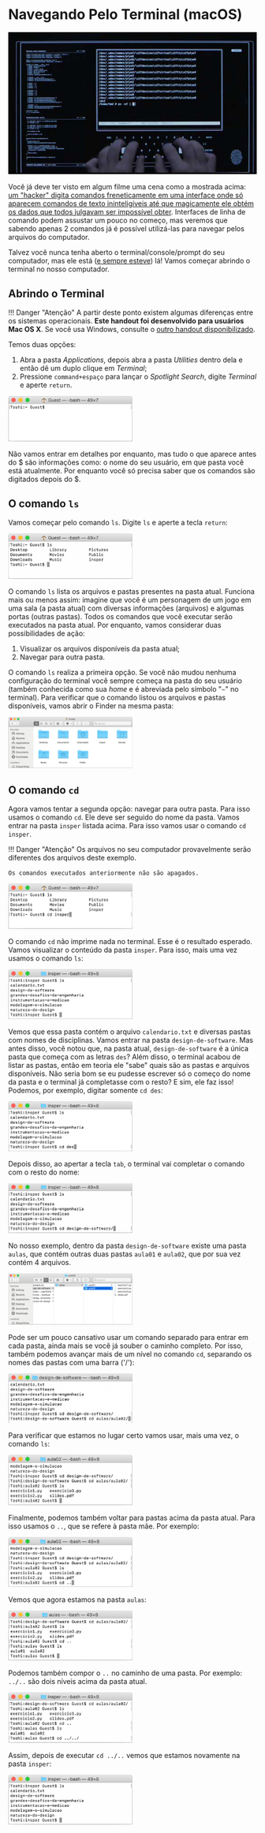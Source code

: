 # Navegando Pelo Terminal (macOS)

<img src="raw/terminal-macos/tron-legacy-grep.jpg" alt="Fonte: http://twentyeighttwelve.com/tron-legacy-command-line/">

Você já deve ter visto em algum filme uma cena como a mostrada acima: [um "hacker" digita comandos freneticamente em uma interface onde só aparecem comandos de texto ininteligíveis até que magicamente ele obtém os dados que todos julgavam ser impossível obter](http://hackertyper.com/). Interfaces de linha de comando podem assustar um pouco no começo, mas veremos que sabendo apenas 2 comandos já é possível utilizá-las para navegar pelos arquivos do computador.

Talvez você nunca tenha aberto o terminal/console/prompt do seu computador, mas ele está ([e sempre esteve](https://en.wikipedia.org/wiki/Command-line_interface)) lá! Vamos começar abrindo o terminal no nosso computador.

## Abrindo o Terminal

!!! Danger "Atenção"
    A partir deste ponto existem algumas diferenças entre os sistemas operacionais. **Este handout foi desenvolvido para usuários Mac OS X**. Se você usa Windows, consulte o [outro handout disponibilizado](../terminal-win/index.md).

Temos duas opções:

1. Abra a pasta *Applications*, depois abra a pasta *Utilities* dentro dela e então dê um duplo clique em *Terminal*;
2. Pressione `command+espaço` para lançar o *Spotlight Search*, digite *Terminal* e aperte `return`.

<img src="raw/terminal-macos/osx-term0.png" alt="Uma janela parecida com essa deve aparecer ao abrir o terminal" width="50%" />

Não vamos entrar em detalhes por enquanto, mas tudo o que aparece antes do \$ são informações como: o nome do seu usuário, em que pasta você está atualmente. Por enquanto você só precisa saber que os comandos são digitados depois do \$.

## O comando `ls`

Vamos começar pelo comando `ls`. Digite `ls` e aperte a tecla `return`:

<img src="raw/terminal-macos/osx-term1.png" alt="Resultado do comando `ls`" width="50%" />

O comando `ls` lista os arquivos e pastas presentes na pasta atual. Funciona mais ou menos assim: imagine que você é um personagem de um jogo em uma sala (a pasta atual) com diversas informações (arquivos) e algumas portas (outras pastas). Todos os comandos que você executar serão executados na pasta atual. Por enquanto, vamos considerar duas possibilidades de ação:

1. Visualizar os arquivos disponíveis da pasta atual;
2. Navegar para outra pasta.

O comando `ls` realiza a primeira opção. Se você não mudou nenhuma configuração do terminal você sempre começa na pasta do seu usuário (também conhecida como sua *home* e é abreviada pelo símbolo "`~`" no terminal). Para verificar que o comando listou os arquivos e pastas disponíveis, vamos abrir o Finder na mesma pasta:

<img src="raw/terminal-macos/osx-finder1.png" alt="Conteúdo da home" width="50%" />

## O comando `cd`

Agora vamos tentar a segunda opção: navegar para outra pasta. Para isso usamos o comando `cd`. Ele deve ser seguido do nome da pasta. Vamos entrar na pasta `insper` listada acima. Para isso vamos usar o comando `cd insper`.

!!! Danger "Atenção"
    Os arquivos no seu computador provavelmente serão diferentes dos arquivos deste exemplo.

    Os comandos executados anteriormente não são apagados.

<img src="raw/terminal-macos/osx-term2.png" alt="Executando o comando `cd`" width="50%" />

O comando `cd` não imprime nada no terminal. Esse é o resultado esperado. Vamos visualizar o conteúdo da pasta `insper`. Para isso, mais uma vez usamos o comando `ls`:

<img src="raw/terminal-macos/osx-term3.png" alt="Resultado do comando `ls` na pasta `insper`" width="50%" />

Vemos que essa pasta contém o arquivo `calendario.txt` e diversas pastas com nomes de disciplinas. Vamos entrar na pasta `design-de-software`. Mas antes disso, você notou que, na pasta atual, `design-de-software` é a única pasta que começa com as letras `des`? Além disso, o terminal acabou de listar as pastas, então em teoria ele "sabe" quais são as pastas e arquivos disponíveis. Não seria bom se eu pudesse escrever só o começo do nome da pasta e o terminal já completasse com o resto? E sim, ele faz isso! Podemos, por exemplo, digitar somente `cd des`:

<img src="raw/terminal-macos/osx-term4.png" alt="Digitando apenas `cd` e o começo do nome da pasta" width="50%" />

Depois disso, ao apertar a tecla `tab`, o terminal vai completar o comando com o resto do nome:

<img src="raw/terminal-macos/osx-term5.png" alt="O terminal completa o nome da pasta quando não há ambiguidade" width="50%" />

No nosso exemplo, dentro da pasta `design-de-software` existe uma pasta `aulas`, que contém outras duas pastas `aula01` e `aula02`, que por sua vez contém 4 arquivos.

<img src="raw/terminal-macos/osx-finder2.png" alt="Conteúdo da pasta `design-de-software`" width="50%" />

Pode ser um pouco cansativo usar um comando separado para entrar em cada pasta, ainda mais se você já souber o caminho completo. Por isso, também podemos avançar mais de um nível no comando `cd`, separando os nomes das pastas com uma barra ('/'):

<img src="raw/terminal-macos/osx-term6.png" alt="Podemos usar o comando `cd` com um caminho mais longo" width="50%" />

Para verificar que estamos no lugar certo vamos usar, mais uma vez, o comando `ls`:

<img src="raw/terminal-macos/osx-term7.png" alt="Resultado do comando `ls` na pasta `insper/design-de-software/aulas/aula02`" width="50%" />

Finalmente, podemos também voltar para pastas acima da pasta atual. Para isso usamos o `..`, que se refere à pasta mãe. Por exemplo:

<img src="raw/terminal-macos/osx-term8.png" alt="Usando o `cd ..` para subir um nível" width="50%" />

Vemos que agora estamos na pasta `aulas`:

<img src="raw/terminal-macos/osx-term9.png" alt="Usando `ls` para ver o conteúdo" width="50%" />

Podemos também compor o `..` no caminho de uma pasta. Por exemplo: `../..` são dois níveis acima da pasta atual.

<img src="raw/terminal-macos/osx-term10.png" alt="Combinando o `..` em um caminho mais complexo" width="50%" />

Assim, depois de executar `cd ../..` vemos que estamos novamente na pasta `insper`:

<img src="raw/terminal-macos/osx-term11.png" alt="Verificando que estamos na pasta `insper`" width="50%" />
